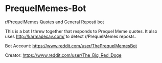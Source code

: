 # PrequelMemes-Bot
r/PrequelMemes Quotes and General Reposti bot

This is a bot I threw together that responds to Prequel Meme quotes.  It also uses http://karmadecay.com/ to detect r/PrequelMemes reposts. 

Bot Account: https://www.reddit.com/user/ThePrequelMemesBot

Creator: https://www.reddit.com/user/The_Big_Red_Doge

